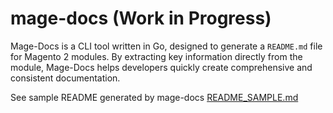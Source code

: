 # mage-docs (Work in Progress)

Mage-Docs is a CLI tool written in Go, designed to generate a `README.md` file for Magento 2 modules. By extracting key information directly from the module, Mage-Docs helps developers quickly create comprehensive and consistent documentation.

See sample README generated by mage-docs [README_SAMPLE.md](README_SAMPLE.md)